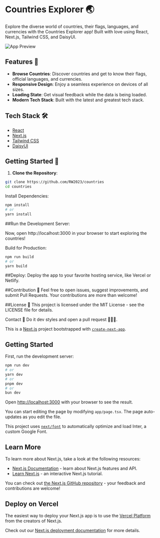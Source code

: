 # Countries Explorer 🌏

Explore the diverse world of countries, their flags, languages, and currencies with the Countries Explorer app! Built with love using React, Next.js, Tailwind CSS, and DaisyUI.

![App Preview](path-to-your-app-preview-image.png)

## Features 🚀

- **Browse Countries**: Discover countries and get to know their flags, official languages, and currencies.
- **Responsive Design**: Enjoy a seamless experience on devices of all sizes.
- **Loading State**: Get visual feedback while the data is being loaded.
- **Modern Tech Stack**: Built with the latest and greatest tech stack.

## Tech Stack 🛠️

- [React](https://reactjs.org/)
- [Next.js](https://nextjs.org/)
- [Tailwind CSS](https://tailwindcss.com/)
- [DaisyUI](https://daisyui.com/)

## Getting Started 🏁

1. **Clone the Repository**:

```bash
git clone https://github.com/RW2023/countries
cd countries
```
Install Dependencies:

```bash
npm install
# or
yarn install
```

##Run the Development Server:

Now, open http://localhost:3000 in your browser to start exploring the countries!

Build for Production:

```bash
npm run build
# or
yarn build
```

##Deploy:
Deploy the app to your favorite hosting service, like Vercel or Netlify.

##Contribution 🤝
Feel free to open issues, suggest improvements, and submit Pull Requests. Your contributions are more than welcome!

##License 📄
This project is licensed under the MIT License - see the LICENSE file for details.

Contact 📧
Do it dev styles and open a pull request 🧑🏾‍💻.




This is a [Next.js](https://nextjs.org/) project bootstrapped with [`create-next-app`](https://github.com/vercel/next.js/tree/canary/packages/create-next-app).

## Getting Started

First, run the development server:

```bash
npm run dev
# or
yarn dev
# or
pnpm dev
# or
bun dev
```

Open [http://localhost:3000](http://localhost:3000) with your browser to see the result.

You can start editing the page by modifying `app/page.tsx`. The page auto-updates as you edit the file.

This project uses [`next/font`](https://nextjs.org/docs/basic-features/font-optimization) to automatically optimize and load Inter, a custom Google Font.

## Learn More

To learn more about Next.js, take a look at the following resources:

- [Next.js Documentation](https://nextjs.org/docs) - learn about Next.js features and API.
- [Learn Next.js](https://nextjs.org/learn) - an interactive Next.js tutorial.

You can check out [the Next.js GitHub repository](https://github.com/vercel/next.js/) - your feedback and contributions are welcome!

## Deploy on Vercel

The easiest way to deploy your Next.js app is to use the [Vercel Platform](https://vercel.com/new?utm_medium=default-template&filter=next.js&utm_source=create-next-app&utm_campaign=create-next-app-readme) from the creators of Next.js.

Check out our [Next.js deployment documentation](https://nextjs.org/docs/deployment) for more details.
